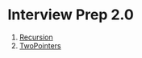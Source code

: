 # Interview Prep 2.0

1. [Recursion](src/main/java/com/sudipcold/recursion/recursion.md)
2. [TwoPointers]()
